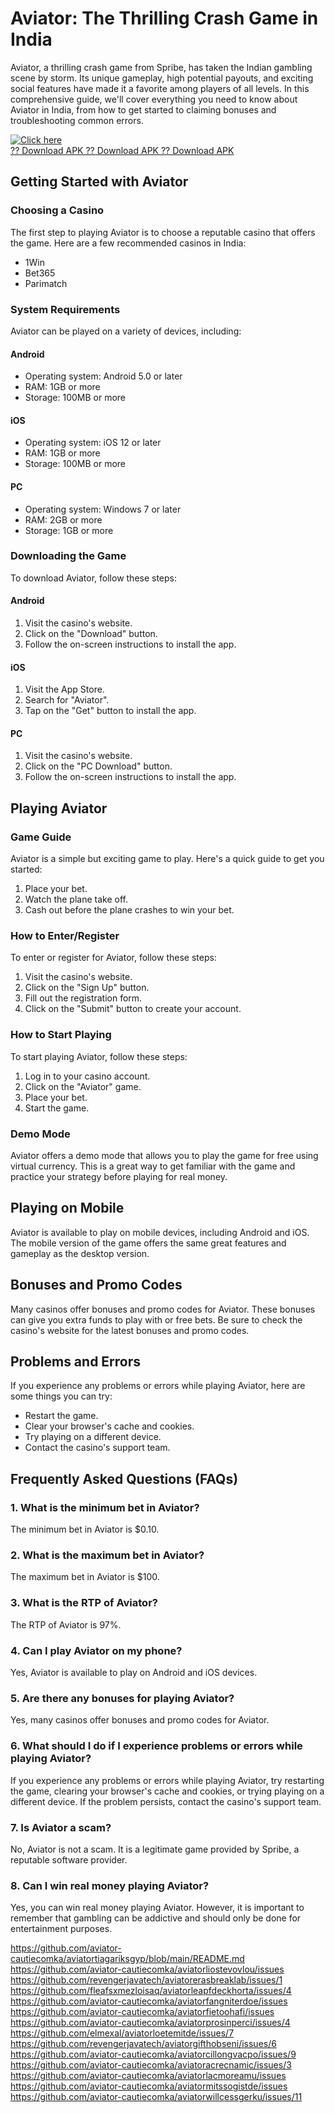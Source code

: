 # Aviator: The Thrilling Crash Game in India

Aviator, a thrilling crash game from Spribe, has taken the Indian
gambling scene by storm. Its unique gameplay, high potential payouts,
and exciting social features have made it a favorite among players of
all levels. In this comprehensive guide, we\'ll cover everything you
need to know about Aviator in India, from how to get started to claiming
bonuses and troubleshooting common errors.

[![Click
here](https://readscoops.com/wp-content/uploads/2023/03/Readscoop-aviator-1-1.jpg)](https://traff.sbs/deff)\
[?? Download APK ?? Download APK ?? Download
APK](https://traff.sbs/deff)

## Getting Started with Aviator

### Choosing a Casino

The first step to playing Aviator is to choose a reputable casino that
offers the game. Here are a few recommended casinos in India:

-   1Win
-   Bet365
-   Parimatch

### System Requirements

Aviator can be played on a variety of devices, including:

#### Android

-   Operating system: Android 5.0 or later
-   RAM: 1GB or more
-   Storage: 100MB or more

#### iOS

-   Operating system: iOS 12 or later
-   RAM: 1GB or more
-   Storage: 100MB or more

#### PC

-   Operating system: Windows 7 or later
-   RAM: 2GB or more
-   Storage: 1GB or more

### Downloading the Game

To download Aviator, follow these steps:

#### Android

1.  Visit the casino\'s website.
2.  Click on the "Download" button.
3.  Follow the on-screen instructions to install the app.

#### iOS

1.  Visit the App Store.
2.  Search for "Aviator".
3.  Tap on the "Get" button to install the app.

#### PC

1.  Visit the casino\'s website.
2.  Click on the "PC Download" button.
3.  Follow the on-screen instructions to install the app.

## Playing Aviator

### Game Guide

Aviator is a simple but exciting game to play. Here\'s a quick guide to
get you started:

1.  Place your bet.
2.  Watch the plane take off.
3.  Cash out before the plane crashes to win your bet.

### How to Enter/Register

To enter or register for Aviator, follow these steps:

1.  Visit the casino\'s website.
2.  Click on the "Sign Up" button.
3.  Fill out the registration form.
4.  Click on the "Submit" button to create your account.

### How to Start Playing

To start playing Aviator, follow these steps:

1.  Log in to your casino account.
2.  Click on the "Aviator" game.
3.  Place your bet.
4.  Start the game.

### Demo Mode

Aviator offers a demo mode that allows you to play the game for free
using virtual currency. This is a great way to get familiar with the
game and practice your strategy before playing for real money.

## Playing on Mobile

Aviator is available to play on mobile devices, including Android and
iOS. The mobile version of the game offers the same great features and
gameplay as the desktop version.

## Bonuses and Promo Codes

Many casinos offer bonuses and promo codes for Aviator. These bonuses
can give you extra funds to play with or free bets. Be sure to check the
casino\'s website for the latest bonuses and promo codes.

## Problems and Errors

If you experience any problems or errors while playing Aviator, here are
some things you can try:

-   Restart the game.
-   Clear your browser\'s cache and cookies.
-   Try playing on a different device.
-   Contact the casino\'s support team.

## Frequently Asked Questions (FAQs)

### 1. What is the minimum bet in Aviator?

The minimum bet in Aviator is \$0.10.

### 2. What is the maximum bet in Aviator?

The maximum bet in Aviator is \$100.

### 3. What is the RTP of Aviator?

The RTP of Aviator is 97%.

### 4. Can I play Aviator on my phone?

Yes, Aviator is available to play on Android and iOS devices.

### 5. Are there any bonuses for playing Aviator?

Yes, many casinos offer bonuses and promo codes for Aviator.

### 6. What should I do if I experience problems or errors while playing Aviator?

If you experience any problems or errors while playing Aviator, try
restarting the game, clearing your browser\'s cache and cookies, or
trying playing on a different device. If the problem persists, contact
the casino\'s support team.

### 7. Is Aviator a scam?

No, Aviator is not a scam. It is a legitimate game provided by Spribe, a
reputable software provider.

### 8. Can I win real money playing Aviator?

Yes, you can win real money playing Aviator. However, it is important to
remember that gambling can be addictive and should only be done for
entertainment purposes.

https://github.com/aviator-cautiecomka/aviatortiagariksgyp/blob/main/README.md
https://github.com/aviator-cautiecomka/aviatorliostevovlou/issues
https://github.com/revengerjavatech/aviatorerasbreaklab/issues/1
https://github.com/fleafsxmezloisaq/aviatorleapfdeckhorta/issues/4
https://github.com/aviator-cautiecomka/aviatorfangniterdoe/issues
https://github.com/aviator-cautiecomka/aviatorfietoohafi/issues
https://github.com/aviator-cautiecomka/aviatorprosinperci/issues/4
https://github.com/elmexal/aviatorloetemitde/issues/7
https://github.com/revengerjavatech/aviatorgifthobseni/issues/6
https://github.com/aviator-cautiecomka/aviatorcillongvacpo/issues/9
https://github.com/aviator-cautiecomka/aviatoracrecnamic/issues/3
https://github.com/aviator-cautiecomka/aviatorlacmoreamu/issues
https://github.com/aviator-cautiecomka/aviatormitssogistde/issues
https://github.com/aviator-cautiecomka/aviatorwillcessgerku/issues/11
